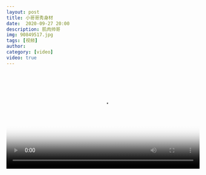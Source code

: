 ```yaml
---
layout: post
title: 小哥哥秀身材
date:  2020-09-27 20:00
description: 肌肉帅哥
img: 90849517.jpg 
tags: [视频]
author: 
category: [video]
video: true
---
```

<video controls loop preload="auto" poster="/assets/img/90849517.jpg" width="100%" src="https://img.xnan.top/%E5%B8%85%E5%93%A5%E8%A7%86%E9%A2%91/%E5%B0%8F%E5%93%A5%E5%93%A5%E7%A7%80%E8%BA%AB%E6%9D%90.mp4"></video>
